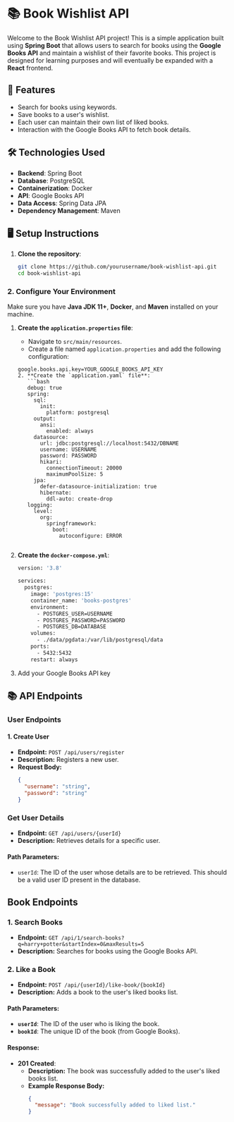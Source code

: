 # 📚 Book Wishlist API

Welcome to the Book Wishlist API project! This is a simple application built using **Spring Boot** that allows users to search for books using the **Google Books API** and maintain a wishlist of their favorite books. This project is designed for learning purposes and will eventually be expanded with a **React** frontend.

## 🚀 Features

- Search for books using keywords.
- Save books to a user's wishlist.
- Each user can maintain their own list of liked books.
- Interaction with the Google Books API to fetch book details.

## 🛠️ Technologies Used

- **Backend**: Spring Boot
- **Database**: PostgreSQL
- **Containerization**: Docker
- **API**: Google Books API
- **Data Access**: Spring Data JPA
- **Dependency Management**: Maven

## 🖥️ Setup Instructions

1. **Clone the repository**:
   ```bash
   git clone https://github.com/yourusername/book-wishlist-api.git
   cd book-wishlist-api

### 2. Configure Your Environment

Make sure you have **Java JDK 11+**, **Docker**, and **Maven** installed on your machine.

1. **Create the `application.properties` file**:
    - Navigate to `src/main/resources`.
    - Create a file named `application.properties` and add the following configuration:

   ```properties
   google.books.api.key=YOUR_GOOGLE_BOOKS_API_KEY
   2. **Create the `application.yaml` file**:
      ```bash
      debug: true
      spring:
        sql:
          init:
            platform: postgresql
        output:
          ansi:
            enabled: always
        datasource:
          url: jdbc:postgresql://localhost:5432/DBNAME
          username: USERNAME
          password: PASSWORD
          hikari:
            connectionTimeout: 20000
            maximumPoolSize: 5
        jpa:
          defer-datasource-initialization: true
          hibernate:
            ddl-auto: create-drop
      logging:
        level:
          org:
            springframework:
              boot:
                autoconfigure: ERROR
          
2. **Create the `docker-compose.yml`**:
   ```bash
   version: '3.8'
   
   services:
     postgres:
       image: 'postgres:15'
       container_name: 'books-postgres'
       environment:
         - POSTGRES_USER=USERNAME
         - POSTGRES_PASSWORD=PASSWORD
         - POSTGRES_DB=DATABASE
       volumes:
         - ./data/pgdata:/var/lib/postgresql/data
       ports:
         - 5432:5432
       restart: always
   

3. Add your Google Books API key 

## 📚 API Endpoints

### User Endpoints

#### 1. **Create User**

- **Endpoint:** `POST /api/users/register`
- **Description:** Registers a new user.
- **Request Body:**
  ```json
  {
    "username": "string",
    "password": "string"
  }

### Get User Details

- **Endpoint:** `GET /api/users/{userId}`
- **Description:** Retrieves details for a specific user.

#### Path Parameters:
- `userId`: The ID of the user whose details are to be retrieved. This should be a valid user ID present in the database.    

## Book Endpoints

### 1. Search Books
- **Endpoint:** `GET /api/1/search-books?q=harry+potter&startIndex=0&maxResults=5`
- **Description:** Searches for books using the Google Books API.

### 2. Like a Book
- **Endpoint:** `POST /api/{userId}/like-book/{bookId}`
- **Description:** Adds a book to the user's liked books list.

#### Path Parameters:
- **`userId`**: The ID of the user who is liking the book.
- **`bookId`**: The unique ID of the book (from Google Books).

#### Response:
- **201 Created**:
   - **Description:** The book was successfully added to the user's liked books list.
   - **Example Response Body:**
     ```json
     {
       "message": "Book successfully added to liked list."
     }
     ```